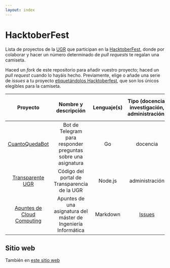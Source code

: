 ```yaml
---
layout: index
---
```


# HacktoberFest

Lista de proyectos de la [UGR](http://www.ugr.es) que participan en la
[HacktoberFest](http://hacktoberfest.digitalocean.com/), donde por
colaborar y hacer un número determinado de *pull requests* te regalan
una camiseta.

Haced un *fork* de este repositorio para añadir vuestro proyecto;
haced un *pull request* cuando lo hayáis hecho. Previamente, elige o
añade una serie de *issues* a tu proyecto
[etiquetándolos Hacktoberfest](https://github.com/issues?utf8=%E2%9C%93&q=is%3Aissue+hacktoberfest),
que son los únicos elegibles para la camiseta. 


| Proyecto  | Nombre y descripción | Lenguaje(s)  | Tipo (docencia, investigación, administración) | Enlace a issues marcados `Hacktoberfest` |
|:-:|:-:|:-:|:-:|:-:|
|[CuantoQuedaBot](http://github.com/JJ/CuantoQuedaBot)| Bot de Telegram para responder preguntas sobre una asignatura | Go | docencia | [Issues](https://github.com/JJ/CuantoQuedaBot/issues?q=is%3Aissue+is%3Aopen+label%3Ahacktoberfest) |
|[Transparente UGR](http://github.com/oslugr/ugr-transparente-servidor/)| Código del portal de Transparencia de la UGR | Node.js | administración | [Issues](https://github.com/oslugr/ugr-transparente-servidor/issues?q=is%3Aissue+is%3Aopen+label%3Ahacktoberfest) |
|[Apuntes de Cloud Computing](http://github.com/JJ/CC)| Apuntes de una asignatura del máster de Ingeniería Informática | Markdown | [Issues](https://github.com/JJ/CC/issues?q=is%3Aissue+is%3Aopen+label%3Ahacktoberfest) |


## Sitio web

También en [este sitio web](http://oslugr.github.io/hacktoberfest)
